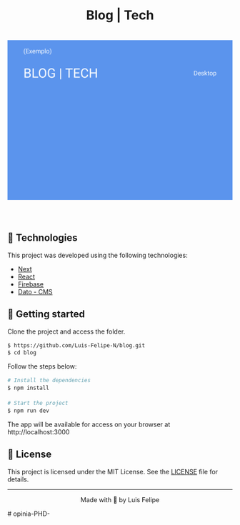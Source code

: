 <h1 align="center">
 Blog | Tech
</h1>


<h1 align="center">
    <img alt="Blog - Thumb" title="blog" src="public/blog-thumb.svg" />
</h1>


<br>

## 🧪 Technologies

This project was developed using the following technologies:

- [Next](https://nextjs.org/)
- [React](https://reactjs.org)
- [Firebase](https://firebase.google.com/)
- [Dato - CMS](https://www.datocms.com/)

## 🚀 Getting started

Clone the project and access the folder.

```bash
$ https://github.com/Luis-Felipe-N/blog.git
$ cd blog
```

Follow the steps below:
```bash
# Install the dependencies
$ npm install

# Start the project
$ npm run dev
```
The app will be available for access on your browser at http://localhost:3000

## 📝 License

This project is licensed under the MIT License. See the [LICENSE](LICENSE.md) file for details.


---

<p align="center">Made with 💛 by Luis Felipe</p># opinia-PHD-
